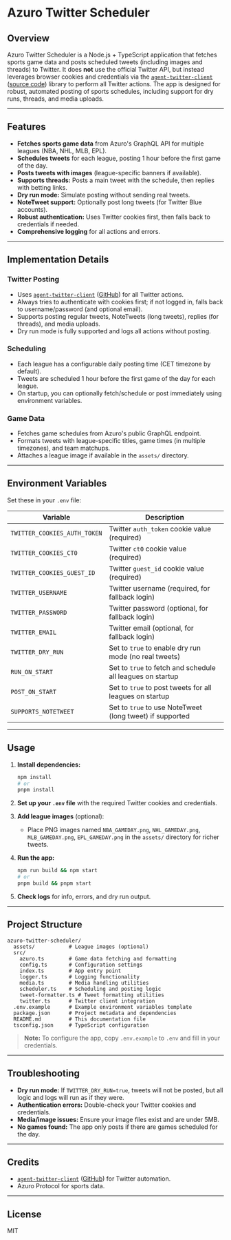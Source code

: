 # Azuro Twitter Scheduler

## Overview

Azuro Twitter Scheduler is a Node.js + TypeScript application that fetches sports game data and posts scheduled tweets (including images and threads) to Twitter. It does **not** use the official Twitter API, but instead leverages browser cookies and credentials via the [`agent-twitter-client`](https://www.npmjs.com/package/agent-twitter-client) ([source code](https://github.com/elizaOS/agent-twitter-client)) library to perform all Twitter actions. The app is designed for robust, automated posting of sports schedules, including support for dry runs, threads, and media uploads.

---

## Features

- **Fetches sports game data** from Azuro's GraphQL API for multiple leagues (NBA, NHL, MLB, EPL).
- **Schedules tweets** for each league, posting 1 hour before the first game of the day.
- **Posts tweets with images** (league-specific banners if available).
- **Supports threads:** Posts a main tweet with the schedule, then replies with betting links.
- **Dry run mode:** Simulate posting without sending real tweets.
- **NoteTweet support:** Optionally post long tweets (for Twitter Blue accounts).
- **Robust authentication:** Uses Twitter cookies first, then falls back to credentials if needed.
- **Comprehensive logging** for all actions and errors.

---

## Implementation Details

### Twitter Posting
- Uses [`agent-twitter-client`](https://www.npmjs.com/package/agent-twitter-client) ([GitHub](https://github.com/elizaOS/agent-twitter-client)) for all Twitter actions.
- Always tries to authenticate with cookies first; if not logged in, falls back to username/password (and optional email).
- Supports posting regular tweets, NoteTweets (long tweets), replies (for threads), and media uploads.
- Dry run mode is fully supported and logs all actions without posting.

### Scheduling
- Each league has a configurable daily posting time (CET timezone by default).
- Tweets are scheduled 1 hour before the first game of the day for each league.
- On startup, you can optionally fetch/schedule or post immediately using environment variables.

### Game Data
- Fetches game schedules from Azuro's public GraphQL endpoint.
- Formats tweets with league-specific titles, game times (in multiple timezones), and team matchups.
- Attaches a league image if available in the `assets/` directory.

---

## Environment Variables

Set these in your `.env` file:

| Variable                  | Description                                                      |
|---------------------------|------------------------------------------------------------------|
| `TWITTER_COOKIES_AUTH_TOKEN` | Twitter `auth_token` cookie value (required)                  |
| `TWITTER_COOKIES_CT0`         | Twitter `ct0` cookie value (required)                        |
| `TWITTER_COOKIES_GUEST_ID`    | Twitter `guest_id` cookie value (required)                   |
| `TWITTER_USERNAME`            | Twitter username (required, for fallback login)              |
| `TWITTER_PASSWORD`            | Twitter password (optional, for fallback login)              |
| `TWITTER_EMAIL`               | Twitter email (optional, for fallback login)                 |
| `TWITTER_DRY_RUN`             | Set to `true` to enable dry run mode (no real tweets)        |
| `RUN_ON_START`                | Set to `true` to fetch and schedule all leagues on startup   |
| `POST_ON_START`               | Set to `true` to post tweets for all leagues on startup      |
| `SUPPORTS_NOTETWEET`          | Set to `true` to use NoteTweet (long tweet) if supported     |

---

## Usage

1. **Install dependencies:**
   ```bash
   npm install
   # or
   pnpm install
   ```

2. **Set up your `.env` file** with the required Twitter cookies and credentials.

3. **Add league images** (optional):
   - Place PNG images named `NBA_GAMEDAY.png`, `NHL_GAMEDAY.png`, `MLB_GAMEDAY.png`, `EPL_GAMEDAY.png` in the `assets/` directory for richer tweets.

4. **Run the app:**
   ```bash
   npm run build && npm start
   # or
   pnpm build && pnpm start
   ```

5. **Check logs** for info, errors, and dry run output.

---

## Project Structure

```
azuro-twitter-scheduler/
  assets/           # League images (optional)
  src/
    azuro.ts        # Game data fetching and formatting
    config.ts       # Configuration settings
    index.ts        # App entry point
    logger.ts       # Logging functionality
    media.ts        # Media handling utilities
    scheduler.ts    # Scheduling and posting logic
    tweet-formatter.ts # Tweet formatting utilities
    twitter.ts      # Twitter client integration
  .env.example      # Example environment variables template
  package.json      # Project metadata and dependencies
  README.md         # This documentation file
  tsconfig.json     # TypeScript configuration
```

> **Note:** To configure the app, copy `.env.example` to `.env` and fill in your credentials.

---

## Troubleshooting
- **Dry run mode:** If `TWITTER_DRY_RUN=true`, tweets will not be posted, but all logic and logs will run as if they were.
- **Authentication errors:** Double-check your Twitter cookies and credentials.
- **Media/image issues:** Ensure your image files exist and are under 5MB.
- **No games found:** The app only posts if there are games scheduled for the day.

---

## Credits
- [`agent-twitter-client`](https://www.npmjs.com/package/agent-twitter-client) ([GitHub](https://github.com/elizaOS/agent-twitter-client)) for Twitter automation.
- Azuro Protocol for sports data.

---

## License
MIT 